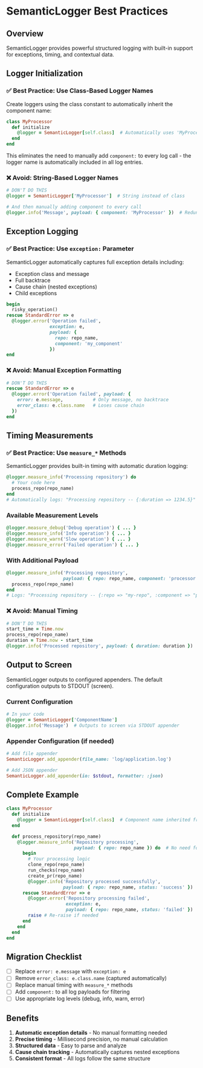 # SemanticLogger Best Practices

## Overview

SemanticLogger provides powerful structured logging with built-in support for exceptions, timing, and contextual data.

## Logger Initialization

### ✅ Best Practice: Use Class-Based Logger Names

Create loggers using the class constant to automatically inherit the component name:

```ruby
class MyProcessor
  def initialize
    @logger = SemanticLogger[self.class]  # Automatically uses 'MyProcessor' as component
  end
end
```

This eliminates the need to manually add `component:` to every log call - the logger name is automatically included in all log entries.

### ❌ Avoid: String-Based Logger Names

```ruby
# DON'T DO THIS
@logger = SemanticLogger['MyProcessor']  # String instead of class

# And then manually adding component to every call
@logger.info('Message', payload: { component: 'MyProcessor' })  # Redundant!
```

## Exception Logging

### ✅ Best Practice: Use `exception:` Parameter

SemanticLogger automatically captures full exception details including:

- Exception class and message
- Full backtrace
- Cause chain (nested exceptions)
- Child exceptions

```ruby
begin
  risky_operation()
rescue StandardError => e
  @logger.error('Operation failed',
                exception: e,
                payload: {
                  repo: repo_name,
                  component: 'my_component'
                })
end
```

### ❌ Avoid: Manual Exception Formatting

```ruby
# DON'T DO THIS
rescue StandardError => e
  @logger.error('Operation failed', payload: {
    error: e.message,           # Only message, no backtrace
    error_class: e.class.name   # Loses cause chain
  })
end
```

## Timing Measurements

### ✅ Best Practice: Use `measure_*` Methods

SemanticLogger provides built-in timing with automatic duration logging:

```ruby
@logger.measure_info('Processing repository') do
  # Your code here
  process_repo(repo_name)
end
# Automatically logs: "Processing repository -- {:duration => 1234.5}"
```

### Available Measurement Levels

```ruby
@logger.measure_debug('Debug operation') { ... }
@logger.measure_info('Info operation') { ... }
@logger.measure_warn('Slow operation') { ... }
@logger.measure_error('Failed operation') { ... }
```

### With Additional Payload

```ruby
@logger.measure_info('Processing repository',
                     payload: { repo: repo_name, component: 'processor' }) do
  process_repo(repo_name)
end
# Logs: "Processing repository -- {:repo => "my-repo", :component => "processor", :duration => 1234.5}"
```

### ❌ Avoid: Manual Timing

```ruby
# DON'T DO THIS
start_time = Time.now
process_repo(repo_name)
duration = Time.now - start_time
@logger.info('Processed repository', payload: { duration: duration })
```

## Output to Screen

SemanticLogger outputs to configured appenders. The default configuration outputs to STDOUT (screen).

### Current Configuration

```ruby
# In your code
@logger = SemanticLogger['ComponentName']
@logger.info('Message')  # Outputs to screen via STDOUT appender
```

### Appender Configuration (if needed)

```ruby
# Add file appender
SemanticLogger.add_appender(file_name: 'log/application.log')

# Add JSON appender
SemanticLogger.add_appender(io: $stdout, formatter: :json)
```

## Complete Example

```ruby
class MyProcessor
  def initialize
    @logger = SemanticLogger[self.class]  # Component name inherited from class
  end

  def process_repository(repo_name)
    @logger.measure_info('Repository processing',
                         payload: { repo: repo_name }) do  # No need for component:
      begin
        # Your processing logic
        clone_repo(repo_name)
        run_checks(repo_name)
        create_pr(repo_name)
        @logger.info('Repository processed successfully',
                     payload: { repo: repo_name, status: 'success' })
      rescue StandardError => e
        @logger.error('Repository processing failed',
                      exception: e,
                      payload: { repo: repo_name, status: 'failed' })
        raise # Re-raise if needed
      end
    end
  end
end
```

## Migration Checklist

- [ ] Replace `error: e.message` with `exception: e`
- [ ] Remove `error_class: e.class.name` (captured automatically)
- [ ] Replace manual timing with `measure_*` methods
- [ ] Add `component:` to all log payloads for filtering
- [ ] Use appropriate log levels (debug, info, warn, error)

## Benefits

1. **Automatic exception details** - No manual formatting needed
2. **Precise timing** - Millisecond precision, no manual calculation
3. **Structured data** - Easy to parse and analyze
4. **Cause chain tracking** - Automatically captures nested exceptions
5. **Consistent format** - All logs follow the same structure

